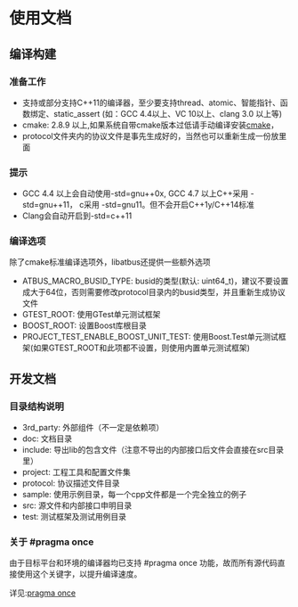 # 使用文档

## 编译构建
### 准备工作
+ 支持或部分支持C++11的编译器，至少要支持thread、atomic、智能指针、函数绑定、static_assert (如：GCC 4.4以上、VC 10以上、clang 3.0 以上等)
+ cmake: 2.8.9 以上,如果系统自带cmake版本过低请手动编译安装[cmake](http://cmake.org/)，
+ protocol文件夹内的协议文件是事先生成好的，当然也可以重新生成一份放里面

### 提示
+ GCC 4.4 以上会自动使用-std=gnu++0x, GCC 4.7 以上C++采用 -std=gnu++11， c采用 -std=gnu11。但不会开启C++1y/C++14标准
+ Clang会自动开启到-std=c++11

### 编译选项
除了cmake标准编译选项外，libatbus还提供一些额外选项

+ ATBUS_MACRO_BUSID_TYPE: busid的类型(默认: uint64_t)，建议不要设置成大于64位，否则需要修改protocol目录内的busid类型，并且重新生成协议文件
+ GTEST_ROOT: 使用GTest单元测试框架
+ BOOST_ROOT: 设置Boost库根目录
+ PROJECT_TEST_ENABLE_BOOST_UNIT_TEST: 使用Boost.Test单元测试框架(如果GTEST_ROOT和此项都不设置，则使用内置单元测试框架)


## 开发文档
### 目录结构说明

+ 3rd_party: 外部组件（不一定是依赖项）
+ doc: 文档目录
+ include: 导出lib的包含文件（注意不导出的内部接口后文件会直接在src目录里）
+ project: 工程工具和配置文件集
+ protocol: 协议描述文件目录
+ sample: 使用示例目录，每一个cpp文件都是一个完全独立的例子
+ src: 源文件和内部接口申明目录
+ test: 测试框架及测试用例目录

### 关于 #pragma once
由于目标平台和环境的编译器均已支持 #pragma once 功能，故而所有源代码直接使用这个关键字，以提升编译速度。

详见:[pragma once](http://zh.wikipedia.org/wiki/Pragma_once) 

